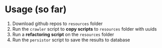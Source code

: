 # Usage (so far)

1. Download github repos to `resources` folder
2. Run the `crawler` script to **copy scripts** to `resources` folder with uuids
3. Run a **refactoring script** on the `resources` folder
4. Run the `persistor` script to save the results to database
